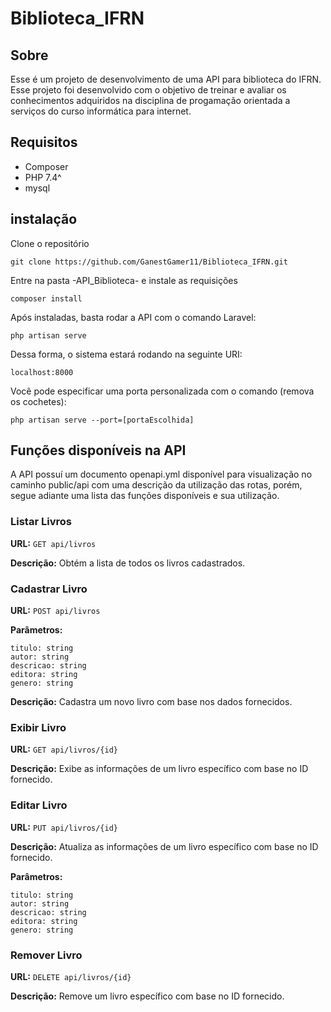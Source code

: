 # Biblioteca_IFRN

## Sobre 
Esse é um projeto de desenvolvimento de uma API para biblioteca do IFRN. Esse projeto foi desenvolvido com o objetivo de treinar e avaliar os conhecimentos adquiridos na disciplina de progamação orientada a serviços do curso informática para internet.

## Requisitos 
- Composer
- PHP 7.4^
- mysql

## instalação
Clone o repositório

    git clone https://github.com/GanestGamer11/Biblioteca_IFRN.git

Entre na pasta -API_Biblioteca- e instale as requisições

    composer install

Após instaladas, basta rodar a API com o comando Laravel:
    
    php artisan serve

Dessa forma, o sistema estará rodando na seguinte URI:

    localhost:8000

Você pode especificar uma porta personalizada com o comando (remova os cochetes):

    php artisan serve --port=[portaEscolhida]

## Funções disponíveis na API

A API possuí um documento openapi.yml disponível para visualização no caminho public/api com uma descrição da utilização das rotas, porém, segue adiante uma lista das funções disponíveis e sua utilização.

### Listar Livros

**URL:** `GET api/livros`

**Descrição:** Obtém a lista de todos os livros cadastrados.

### Cadastrar Livro

**URL:** `POST api/livros`

**Parâmetros:**

    titulo: string
    autor: string
    descricao: string
    editora: string
    genero: string

**Descrição:** Cadastra um novo livro com base nos dados fornecidos.

### Exibir Livro

**URL:** `GET api/livros/{id}`

**Descrição:** Exibe as informações de um livro específico com base no ID fornecido.

### Editar Livro

**URL:** `PUT api/livros/{id}`

**Descrição:** Atualiza as informações de um livro específico com base no ID fornecido.

**Parâmetros:**

    titulo: string
    autor: string
    descricao: string
    editora: string
    genero: string


### Remover Livro

**URL:** `DELETE api/livros/{id}`

**Descrição:** Remove um livro específico com base no ID fornecido.

    

